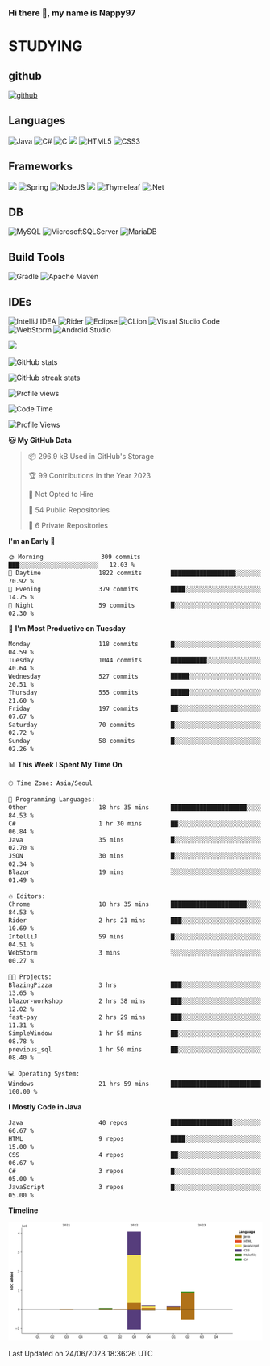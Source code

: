 ### Hi there 👋, my name is Nappy97

# STUDYING
## github
[<img src='https://cdn.jsdelivr.net/npm/simple-icons@3.0.1/icons/github.svg' alt='github' height='40'>](https://github.com/Nappy97)  

## Languages
![Java](https://img.shields.io/badge/java-%23ED8B00.svg?style=for-the-badge&logo=java&logoColor=white) ![C#](https://img.shields.io/badge/c%23-%23239120.svg?style=for-the-badge&logo=c-sharp&logoColor=white) ![C](https://img.shields.io/badge/c-%2300599C.svg?style=for-the-badge&logo=c&logoColor=white) <img src="https://img.shields.io/badge/javascript-F7DF1E?style=for-the-badge&logo=javascript&logoColor=black"> ![HTML5](https://img.shields.io/badge/html5-%23E34F26.svg?style=for-the-badge&logo=html5&logoColor=white) ![CSS3](https://img.shields.io/badge/css3-%231572B6.svg?style=for-the-badge&logo=css3&logoColor=white)

## Frameworks
<img src="https://img.shields.io/badge/bootstrap-7952B3?style=for-the-badge&logo=bootstrap&logoColor=white"> ![Spring](https://img.shields.io/badge/spring-%236DB33F.svg?style=for-the-badge&logo=spring&logoColor=white) ![NodeJS](https://img.shields.io/badge/node.js-6DA55F?style=for-the-badge&logo=node.js&logoColor=white) <img src="https://img.shields.io/badge/jQuery-0769AD?style=for-the-badge&logo=jquery&logoColor=white"> ![Thymeleaf](https://img.shields.io/badge/Thymeleaf-%23005C0F.svg?style=for-the-badge&logo=Thymeleaf&logoColor=white) ![.Net](https://img.shields.io/badge/.NET-5C2D91?style=for-the-badge&logo=.net&logoColor=white)

## DB
![MySQL](https://img.shields.io/badge/mysql-%2300f.svg?style=for-the-badge&logo=mysql&logoColor=white) ![MicrosoftSQLServer](https://img.shields.io/badge/Microsoft%20SQL%20Server-CC2927?style=for-the-badge&logo=microsoft%20sql%20server&logoColor=white) ![MariaDB](https://img.shields.io/badge/MariaDB-003545?style=for-the-badge&logo=mariadb&logoColor=white)

## Build Tools
![Gradle](https://img.shields.io/badge/Gradle-02303A.svg?style=for-the-badge&logo=Gradle&logoColor=white) ![Apache Maven](https://img.shields.io/badge/Apache%20Maven-C71A36?style=for-the-badge&logo=Apache%20Maven&logoColor=white)

## IDEs
![IntelliJ IDEA](https://img.shields.io/badge/IntelliJIDEA-000000.svg?style=for-the-badge&logo=intellij-idea&logoColor=white) ![Rider](https://img.shields.io/badge/Rider-000000.svg?style=for-the-badge&logo=Rider&logoColor=white&color=black&labelColor=crimson) ![Eclipse](https://img.shields.io/badge/Eclipse-FE7A16.svg?style=for-the-badge&logo=Eclipse&logoColor=white) ![CLion](https://img.shields.io/badge/CLion-black?style=for-the-badge&logo=clion&logoColor=white) ![Visual Studio Code](https://img.shields.io/badge/Visual%20Studio%20Code-0078d7.svg?style=for-the-badge&logo=visual-studio-code&logoColor=white) ![WebStorm](https://img.shields.io/badge/webstorm-143?style=for-the-badge&logo=webstorm&logoColor=white&color=black) ![Android Studio](https://img.shields.io/badge/Android%20Studio-3DDC84.svg?style=for-the-badge&logo=android-studio&logoColor=white)

<div>
  <img  src="https://github-readme-stats.vercel.app/api/top-langs/?username=Nappy97&langs_count=8&exclude_repo=Example-deep-learning-from-scratch&layout=compact&line_height=24&hide_border=true&title_color=d88e82&card_width=280">
<div>
  
![GitHub stats](https://github-readme-stats.vercel.app/api?username=Nappy97&show_icons=true)  

![GitHub streak stats](https://github-readme-streak-stats.herokuapp.com/?user=Nappy97)  

![Profile views](https://gpvc.arturio.dev/Nappy97)  

<!--START_SECTION:waka-->
![Code Time](http://img.shields.io/badge/Code%20Time-68%20hrs%2056%20mins-blue)

![Profile Views](http://img.shields.io/badge/Profile%20Views-8-blue)

**🐱 My GitHub Data** 

> 📦 296.9 kB Used in GitHub's Storage 
 > 
> 🏆 99 Contributions in the Year 2023
 > 
> 🚫 Not Opted to Hire
 > 
> 📜 54 Public Repositories 
 > 
> 🔑 6 Private Repositories 
 > 
**I'm an Early 🐤** 

```text
🌞 Morning                309 commits         ███░░░░░░░░░░░░░░░░░░░░░░   12.03 % 
🌆 Daytime                1822 commits        ██████████████████░░░░░░░   70.92 % 
🌃 Evening                379 commits         ████░░░░░░░░░░░░░░░░░░░░░   14.75 % 
🌙 Night                  59 commits          █░░░░░░░░░░░░░░░░░░░░░░░░   02.30 % 
```
📅 **I'm Most Productive on Tuesday** 

```text
Monday                   118 commits         █░░░░░░░░░░░░░░░░░░░░░░░░   04.59 % 
Tuesday                  1044 commits        ██████████░░░░░░░░░░░░░░░   40.64 % 
Wednesday                527 commits         █████░░░░░░░░░░░░░░░░░░░░   20.51 % 
Thursday                 555 commits         █████░░░░░░░░░░░░░░░░░░░░   21.60 % 
Friday                   197 commits         ██░░░░░░░░░░░░░░░░░░░░░░░   07.67 % 
Saturday                 70 commits          █░░░░░░░░░░░░░░░░░░░░░░░░   02.72 % 
Sunday                   58 commits          █░░░░░░░░░░░░░░░░░░░░░░░░   02.26 % 
```


📊 **This Week I Spent My Time On** 

```text
🕑︎ Time Zone: Asia/Seoul

💬 Programming Languages: 
Other                    18 hrs 35 mins      █████████████████████░░░░   84.53 % 
C#                       1 hr 30 mins        ██░░░░░░░░░░░░░░░░░░░░░░░   06.84 % 
Java                     35 mins             █░░░░░░░░░░░░░░░░░░░░░░░░   02.70 % 
JSON                     30 mins             █░░░░░░░░░░░░░░░░░░░░░░░░   02.34 % 
Blazor                   19 mins             ░░░░░░░░░░░░░░░░░░░░░░░░░   01.49 % 

🔥 Editors: 
Chrome                   18 hrs 35 mins      █████████████████████░░░░   84.53 % 
Rider                    2 hrs 21 mins       ███░░░░░░░░░░░░░░░░░░░░░░   10.69 % 
IntelliJ                 59 mins             █░░░░░░░░░░░░░░░░░░░░░░░░   04.51 % 
WebStorm                 3 mins              ░░░░░░░░░░░░░░░░░░░░░░░░░   00.27 % 

🐱‍💻 Projects: 
BlazingPizza             3 hrs               ███░░░░░░░░░░░░░░░░░░░░░░   13.65 % 
blazor-workshop          2 hrs 38 mins       ███░░░░░░░░░░░░░░░░░░░░░░   12.02 % 
fast-pay                 2 hrs 29 mins       ███░░░░░░░░░░░░░░░░░░░░░░   11.31 % 
SimpleWindow             1 hr 55 mins        ██░░░░░░░░░░░░░░░░░░░░░░░   08.78 % 
previous_sql             1 hr 50 mins        ██░░░░░░░░░░░░░░░░░░░░░░░   08.40 % 

💻 Operating System: 
Windows                  21 hrs 59 mins      █████████████████████████   100.00 % 
```

**I Mostly Code in Java** 

```text
Java                     40 repos            █████████████████░░░░░░░░   66.67 % 
HTML                     9 repos             ████░░░░░░░░░░░░░░░░░░░░░   15.00 % 
CSS                      4 repos             ██░░░░░░░░░░░░░░░░░░░░░░░   06.67 % 
C#                       3 repos             █░░░░░░░░░░░░░░░░░░░░░░░░   05.00 % 
JavaScript               3 repos             █░░░░░░░░░░░░░░░░░░░░░░░░   05.00 % 
```



**Timeline**

![Lines of Code chart](https://raw.githubusercontent.com/Nappy97/Nappy97/main/assets/bar_graph.png)


 Last Updated on 24/06/2023 18:36:26 UTC
<!--END_SECTION:waka-->
